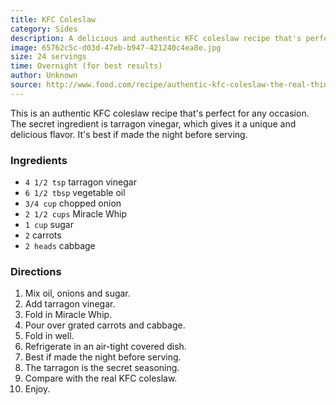 ```yaml
---
title: KFC Coleslaw
category: Sides
description: A delicious and authentic KFC coleslaw recipe that's perfect for any occasion.
image: 65762c5c-d03d-47eb-b947-421240c4ea8e.jpg
size: 24 servings
time: Overnight (for best results)
author: Unknown
source: http://www.food.com/recipe/authentic-kfc-coleslaw-the-real-thing-67284?mode=metric&scaleto=24.0&st=null
---
```


This is an authentic KFC coleslaw recipe that's perfect for any occasion. The secret ingredient is tarragon vinegar, which gives it a unique and delicious flavor. It's best if made the night before serving.

### Ingredients

* `4 1/2 tsp` tarragon vinegar
* `6 1/2 tbsp` vegetable oil
* `3/4 cup` chopped onion
* `2 1/2 cups` Miracle Whip
* `1 cup` sugar
* `2` carrots
* `2 heads` cabbage

### Directions

1. Mix oil, onions and sugar.
2. Add tarragon vinegar.
3. Fold in Miracle Whip.
4. Pour over grated carrots and cabbage.
5. Fold in well.
6. Refrigerate in an air-tight covered dish.
7. Best if made the night before serving.
8. The tarragon is the secret seasoning.
9. Compare with the real KFC coleslaw.
10. Enjoy.